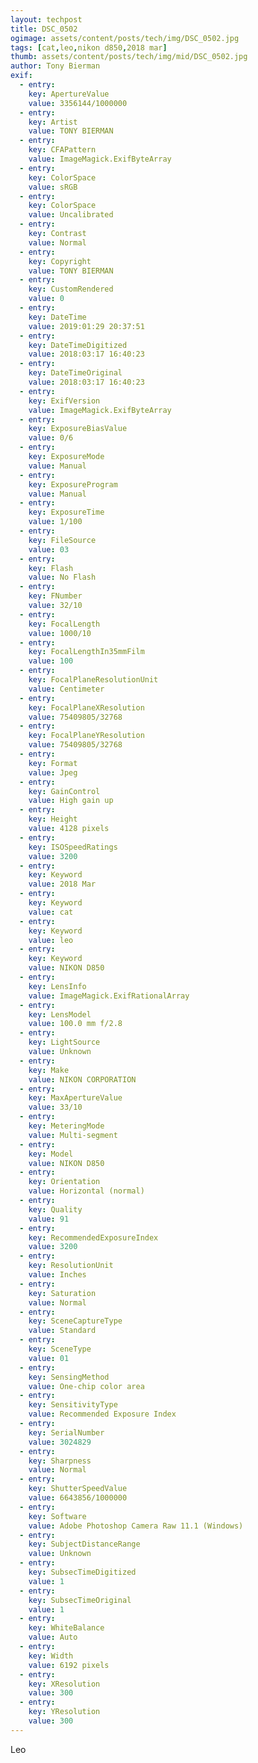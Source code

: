 ```yaml
---
layout: techpost
title: DSC_0502
ogimage: assets/content/posts/tech/img/DSC_0502.jpg
tags: [cat,leo,nikon d850,2018 mar]
thumb: assets/content/posts/tech/img/mid/DSC_0502.jpg
author: Tony Bierman
exif:
  - entry:
    key: ApertureValue
    value: 3356144/1000000
  - entry:
    key: Artist
    value: TONY BIERMAN
  - entry:
    key: CFAPattern
    value: ImageMagick.ExifByteArray
  - entry:
    key: ColorSpace
    value: sRGB
  - entry:
    key: ColorSpace
    value: Uncalibrated
  - entry:
    key: Contrast
    value: Normal
  - entry:
    key: Copyright
    value: TONY BIERMAN
  - entry:
    key: CustomRendered
    value: 0
  - entry:
    key: DateTime
    value: 2019:01:29 20:37:51
  - entry:
    key: DateTimeDigitized
    value: 2018:03:17 16:40:23
  - entry:
    key: DateTimeOriginal
    value: 2018:03:17 16:40:23
  - entry:
    key: ExifVersion
    value: ImageMagick.ExifByteArray
  - entry:
    key: ExposureBiasValue
    value: 0/6
  - entry:
    key: ExposureMode
    value: Manual
  - entry:
    key: ExposureProgram
    value: Manual
  - entry:
    key: ExposureTime
    value: 1/100
  - entry:
    key: FileSource
    value: 03
  - entry:
    key: Flash
    value: No Flash
  - entry:
    key: FNumber
    value: 32/10
  - entry:
    key: FocalLength
    value: 1000/10
  - entry:
    key: FocalLengthIn35mmFilm
    value: 100
  - entry:
    key: FocalPlaneResolutionUnit
    value: Centimeter
  - entry:
    key: FocalPlaneXResolution
    value: 75409805/32768
  - entry:
    key: FocalPlaneYResolution
    value: 75409805/32768
  - entry:
    key: Format
    value: Jpeg
  - entry:
    key: GainControl
    value: High gain up
  - entry:
    key: Height
    value: 4128 pixels
  - entry:
    key: ISOSpeedRatings
    value: 3200
  - entry:
    key: Keyword
    value: 2018 Mar
  - entry:
    key: Keyword
    value: cat
  - entry:
    key: Keyword
    value: leo
  - entry:
    key: Keyword
    value: NIKON D850
  - entry:
    key: LensInfo
    value: ImageMagick.ExifRationalArray
  - entry:
    key: LensModel
    value: 100.0 mm f/2.8
  - entry:
    key: LightSource
    value: Unknown
  - entry:
    key: Make
    value: NIKON CORPORATION
  - entry:
    key: MaxApertureValue
    value: 33/10
  - entry:
    key: MeteringMode
    value: Multi-segment
  - entry:
    key: Model
    value: NIKON D850
  - entry:
    key: Orientation
    value: Horizontal (normal)
  - entry:
    key: Quality
    value: 91
  - entry:
    key: RecommendedExposureIndex
    value: 3200
  - entry:
    key: ResolutionUnit
    value: Inches
  - entry:
    key: Saturation
    value: Normal
  - entry:
    key: SceneCaptureType
    value: Standard
  - entry:
    key: SceneType
    value: 01
  - entry:
    key: SensingMethod
    value: One-chip color area
  - entry:
    key: SensitivityType
    value: Recommended Exposure Index
  - entry:
    key: SerialNumber
    value: 3024829
  - entry:
    key: Sharpness
    value: Normal
  - entry:
    key: ShutterSpeedValue
    value: 6643856/1000000
  - entry:
    key: Software
    value: Adobe Photoshop Camera Raw 11.1 (Windows)
  - entry:
    key: SubjectDistanceRange
    value: Unknown
  - entry:
    key: SubsecTimeDigitized
    value: 1
  - entry:
    key: SubsecTimeOriginal
    value: 1
  - entry:
    key: WhiteBalance
    value: Auto
  - entry:
    key: Width
    value: 6192 pixels
  - entry:
    key: XResolution
    value: 300
  - entry:
    key: YResolution
    value: 300
---
```

<p class="h4">Leo</p>